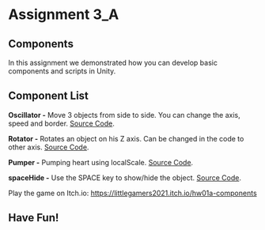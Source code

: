 # Assignment 3_A
## Components

In this assignment we demonstrated how you can develop basic components and scripts in Unity.

## Component List

**Oscillator -** Move 3 objects from side to side. You can change the axis, speed and border. [Source Code](Assets/Oscillator.cs).

**Rotator -** Rotates an object on his Z axis. Can be changed in the code to other axis. [Source Code](Assets/Rotator.cs).

**Pumper -** Pumping heart using localScale. [Source Code](Assets/Pumper.cs).

**spaceHide -** Use the SPACE key to show/hide the object. [Source Code](Assets/spaceHide.cs).


Play the game on Itch.io:
https://littlegamers2021.itch.io/hw01a-components
  
## **Have Fun!**
